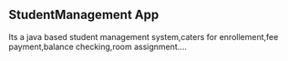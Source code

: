 ## StudentManagement App

Its a java based student management system,caters for enrollement,fee payment,balance checking,room assignment....
